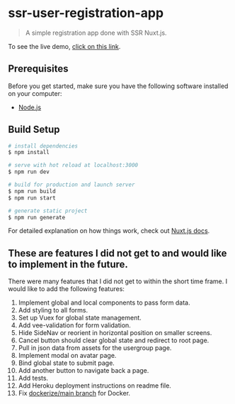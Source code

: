 # ssr-user-registration-app

> A simple registration app done with SSR Nuxt.js.

To see the live demo, [click on this link](https://ssr-user-registration-app.herokuapp.com/).

## Prerequisites

Before you get started, make sure you have the following software installed on your computer:

- [Node.js](https://nodejs.org/en/)

## Build Setup

```bash
# install dependencies
$ npm install

# serve with hot reload at localhost:3000
$ npm run dev

# build for production and launch server
$ npm run build
$ npm run start

# generate static project
$ npm run generate
```

For detailed explanation on how things work, check out [Nuxt.js docs](https://nuxtjs.org).

## These are features I did not get to and would like to implement in the future.
There were many features that I did not get to within the short time frame. I would like to add the following features:

1. Implement global and local components to pass form data.
1. Add styling to all forms.
1. Set up Vuex for global state management.
1. Add vee-validation for form validation.
1. Hide SideNav or reorient in horizontal position on smaller screens.
1. Cancel button should clear global state and redirect to root page.
1. Pull in json data from assets for the usergroup page.
1. Implement modal on avatar page.
1. Bind global state to submit page.
1. Add another button to navigate back a page.
1. Add tests.
1. Add Heroku deployment instructions on readme file.
1. Fix [dockerize/main branch](https://github.com/jwhy89/ssr-user-registration-app/tree/dockerize/main) for Docker.
